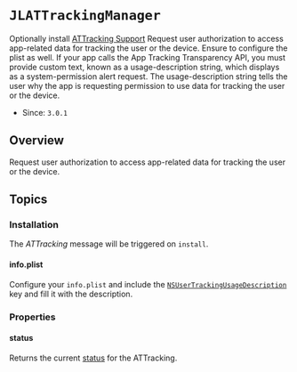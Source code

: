 # ``JLATTrackingManager``

Optionally install [ATTracking Support](https://developer.apple.com/documentation/apptrackingtransparency)
Request user authorization to access app-related data for tracking the user or the device.
Ensure to configure the plist as well.
If your app calls the App Tracking Transparency API, you must provide custom text, known as a usage-description string, which displays as a system-permission alert request. The usage-description string tells the user why the app is requesting permission to use data for tracking the user or the device.

- Since: `3.0.1`

## Overview

Request user authorization to access app-related data for tracking the user or the device.


## Topics

### Installation

The _ATTracking_ message will be triggered on `install`.

#### info.plist

Configure your `info.plist` and include the [`NSUserTrackingUsageDescription`](https://developer.apple.com/documentation/bundleresources/information_property_list/nsusertrackingusagedescription?language=objc) key and fill it with the description.

### Properties

#### status
Returns the current [status](https://developer.apple.com/documentation/apptrackingtransparency/attrackingmanagerauthorizationstatus?language=objc) for the ATTracking.
